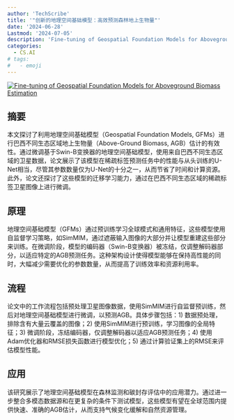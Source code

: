 ```yaml
---
author: 'TechScribe'
title: '"创新的地理空间基础模型：高效预测森林地上生物量"'
date: '2024-06-28'
Lastmod: '2024-07-05'
description: 'Fine-tuning of Geospatial Foundation Models for Aboveground Biomass Estimation'
categories:
  - CS.AI
# tags:
#   - emoji
---
```


[![Fine-tuning of Geospatial Foundation Models for Aboveground Biomass Estimation](https://arxiv-research-1301205113.cos.ap-guangzhou.myqcloud.com/images/2406.19888v1.pdf_0.jpg)](https://arxiv.org/abs/2406.19888v1)

## 摘要

本文探讨了利用地理空间基础模型（Geospatial Foundation Models, GFMs）进行巴西不同生态区域地上生物量（Above-Ground Biomass, AGB）估计的有效性。通过微调基于Swin-B变换器的地理空间基础模型，使用来自巴西不同生态区域的卫星数据，论文展示了该模型在稀疏标签预测任务中的性能与从头训练的U-Net相当，尽管其参数数量仅为U-Net的十分之一，从而节省了时间和计算资源。此外，论文还探讨了这些模型的迁移学习能力，通过在巴西不同生态区域的稀疏标签卫星图像上进行微调。<!--more-->

## 原理

地理空间基础模型（GFMs）通过预训练学习全球模式和通用特征，这些模型使用自监督学习策略，如SimMIM，通过遮蔽输入图像的大部分并让模型重建这些部分来训练。在微调阶段，模型的编码器（Swin-B变换器）被冻结，仅调整解码器部分，以适应特定的AGB预测任务。这种架构设计使得模型能够在保持高性能的同时，大幅减少需要优化的参数数量，从而提高了训练效率和资源利用率。

## 流程

论文中的工作流程包括预处理卫星图像数据，使用SimMIM进行自监督预训练，然后对地理空间基础模型进行微调，以预测AGB。具体步骤包括：1) 数据预处理，排除含有大量云覆盖的图像；2) 使用SimMIM进行预训练，学习图像的全局特征；3) 微调阶段，冻结编码器，仅调整解码器以适应AGB预测任务；4) 使用Adam优化器和RMSE损失函数进行模型优化；5) 通过计算验证集上的RMSE来评估模型性能。

## 应用

该研究展示了地理空间基础模型在森林监测和碳封存评估中的应用潜力。通过进一步整合多模态数据源和在更复杂的条件下测试模型，这些模型有望在全球范围内提供快速、准确的AGB估计，从而支持气候变化缓解和自然资源管理。